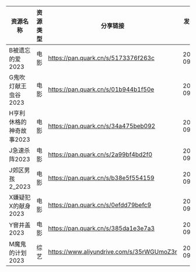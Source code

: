 | 资源名称           | 资源类型 | 分享链接                                      | 发布时间       |
| -------------- | ---- | ----------------------------------------- | ---------- |
| B被遗忘的爱2023     | 电影   | https://pan.quark.cn/s/5173376f263c       | 2023-09-28 |
| G鬼吹灯献王虫谷2023   | 电影   | https://pan.quark.cn/s/01b944b1f50e       | 2023-09-28 |
| H亨利休格的神奇故事2023 | 电影   | https://pan.quark.cn/s/34a475beb092       | 2023-09-28 |
| J急速杀阵2023      | 电影   | https://pan.quark.cn/s/2a99bf4bd2f0       | 2023-09-28 |
| J郊区男孩2_2023    | 电影   | https://pan.quark.cn/s/b38e5f554159       | 2023-09-28 |
| X嫌疑犯X的献身2023   | 电影   | https://pan.quark.cn/s/0efdd79befc9       | 2023-09-28 |
| Y窨井盖2023       | 电影   | https://pan.quark.cn/s/385da1e3e7a3       | 2023-09-28 |
| M魔鬼的计划2023     | 综艺   | https://www.aliyundrive.com/s/35rWGUmoZ3r | 2023-09-28 |
